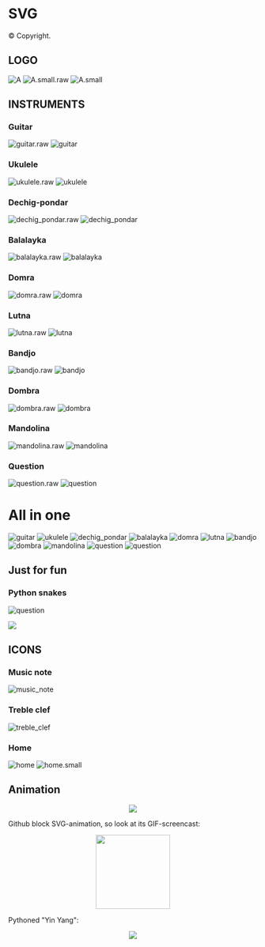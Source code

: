 # SVG 

© Copyright.

## LOGO

![A](https://raw.githubusercontent.com/BorisPlus/SVG/master/LOGO/A.svg?sanitize=true)
![A.small.raw](https://raw.githubusercontent.com/BorisPlus/SVG/master/LOGO/A.small.raw.svg?sanitize=true)
![A.small](https://raw.githubusercontent.com/BorisPlus/SVG/master/LOGO/A.small.svg?sanitize=true)

## INSTRUMENTS

### Guitar

![guitar.raw](https://raw.githubusercontent.com/BorisPlus/SVG/master/INSTRUMENTS/guitar.raw.svg?sanitize=true)
![guitar](https://raw.githubusercontent.com/BorisPlus/SVG/master/INSTRUMENTS/guitar.svg?sanitize=true)

### Ukulele

![ukulele.raw](https://raw.githubusercontent.com/BorisPlus/SVG/master/INSTRUMENTS/ukulele.raw.svg?sanitize=true)
![ukulele](https://raw.githubusercontent.com/BorisPlus/SVG/master/INSTRUMENTS/ukulele.svg?sanitize=true)

### Dechig-pondar

![dechig_pondar.raw](https://raw.githubusercontent.com/BorisPlus/SVG/master/INSTRUMENTS/dechig_pondar.raw.svg?sanitize=true)
![dechig_pondar](https://raw.githubusercontent.com/BorisPlus/SVG/master/INSTRUMENTS/dechig_pondar.svg?sanitize=true)

### Balalayka

![balalayka.raw](https://raw.githubusercontent.com/BorisPlus/SVG/master/INSTRUMENTS/balalayka.raw.svg?sanitize=true)
![balalayka](https://raw.githubusercontent.com/BorisPlus/SVG/master/INSTRUMENTS/balalayka.svg?sanitize=true)

### Domra

![domra.raw](https://raw.githubusercontent.com/BorisPlus/SVG/master/INSTRUMENTS/domra.raw.svg?sanitize=true)
![domra](https://raw.githubusercontent.com/BorisPlus/SVG/master/INSTRUMENTS/domra.svg?sanitize=true)

### Lutna

![lutna.raw](https://raw.githubusercontent.com/BorisPlus/SVG/master/INSTRUMENTS/lutna.raw.svg?sanitize=true)
![lutna](https://raw.githubusercontent.com/BorisPlus/SVG/master/INSTRUMENTS/lutna.svg?sanitize=true)

### Bandjo

![bandjo.raw](https://raw.githubusercontent.com/BorisPlus/SVG/master/INSTRUMENTS/bandjo.raw.svg?sanitize=true)
![bandjo](https://raw.githubusercontent.com/BorisPlus/SVG/master/INSTRUMENTS/bandjo.svg?sanitize=true)

### Dombra

![dombra.raw](https://raw.githubusercontent.com/BorisPlus/SVG/master/INSTRUMENTS/dombra.raw.svg?sanitize=true)
![dombra](https://raw.githubusercontent.com/BorisPlus/SVG/master/INSTRUMENTS/dombra.svg?sanitize=true)

### Mandolina

![mandolina.raw](https://raw.githubusercontent.com/BorisPlus/SVG/master/INSTRUMENTS/mandolina.raw.svg?sanitize=true)
![mandolina](https://raw.githubusercontent.com/BorisPlus/SVG/master/INSTRUMENTS/mandolina.svg?sanitize=true)

### Question

![question.raw](https://raw.githubusercontent.com/BorisPlus/SVG/master/INSTRUMENTS/question.raw.svg?sanitize=true)
![question](https://raw.githubusercontent.com/BorisPlus/SVG/master/INSTRUMENTS/question.svg?sanitize=true)

# All in one

![guitar](https://raw.githubusercontent.com/BorisPlus/SVG/master/INSTRUMENTS/guitar.svg?sanitize=true)
![ukulele](https://raw.githubusercontent.com/BorisPlus/SVG/master/INSTRUMENTS/ukulele.svg?sanitize=true)
![dechig_pondar](https://raw.githubusercontent.com/BorisPlus/SVG/master/INSTRUMENTS/dechig_pondar.svg?sanitize=true)
![balalayka](https://raw.githubusercontent.com/BorisPlus/SVG/master/INSTRUMENTS/balalayka.svg?sanitize=true)
![domra](https://raw.githubusercontent.com/BorisPlus/SVG/master/INSTRUMENTS/domra.svg?sanitize=true)
![lutna](https://raw.githubusercontent.com/BorisPlus/SVG/master/INSTRUMENTS/lutna.svg?sanitize=true)
![bandjo](https://raw.githubusercontent.com/BorisPlus/SVG/master/INSTRUMENTS/bandjo.svg?sanitize=true)
![dombra](https://raw.githubusercontent.com/BorisPlus/SVG/master/INSTRUMENTS/dombra.svg?sanitize=true)
![mandolina](https://raw.githubusercontent.com/BorisPlus/SVG/master/INSTRUMENTS/mandolina.svg?sanitize=true)
![question](https://raw.githubusercontent.com/BorisPlus/SVG/master/INSTRUMENTS/question.svg?sanitize=true)
![question](https://raw.githubusercontent.com/BorisPlus/SVG/master/INSTRUMENTS/question.svg?sanitize=true)

## Just for fun

### Python snakes

![question](/python_snakes/python_snakes.svg?sanitize=true)


<a href="https://github.com/BorisPlus/SVG/blob/master/python_snakes/python_snakes.svg">

  <img src="https://raw.githubusercontent.com/BorisPlus/SVG/master/python_snakes/screencast.gif"/>

</a>



## ICONS

### Music note

![music_note](https://raw.githubusercontent.com/BorisPlus/SVG/master/ICONS/music_note.svg?sanitize=true)

### Treble clef

![treble_clef](https://raw.githubusercontent.com/BorisPlus/SVG/master/ICONS/treble_clef.svg?sanitize=true)

### Home

![home](https://raw.githubusercontent.com/BorisPlus/SVG/master/ICONS/home.svg?sanitize=true)
![home.small](https://raw.githubusercontent.com/BorisPlus/SVG/master/ICONS/home.small.svg?sanitize=true)

## Animation

<p align="center">

<a href="https://github.com/BorisPlus/SVG/blob/master/YIN_YANG/yin_yang.svg">

  <img src="https://raw.githubusercontent.com/BorisPlus/SVG/master/YIN_YANG/yin_yang.svg?sanitize=true"/>

</a>

</p>

Github block SVG-animation, so look at its GIF-screencast:

<p align="center">

<a href="https://github.com/BorisPlus/SVG/blob/master/YIN_YANG/yin_yang.svg">
  <img src="https://raw.githubusercontent.com/BorisPlus/SVG/master/YIN_YANG/yin_yang.gif" width="150"/>
</a>

</p>

Pythoned "Yin Yang":

<p align="center">

<a href="https://github.com/BorisPlus/SVG/blob/master/YIN_YANG/yin_yang.pythoned.svg">

  <img src="https://raw.githubusercontent.com/BorisPlus/SVG/master/YIN_YANG/yin_yang.pythoned.svg?sanitize=true"/>

</a>

</p>
